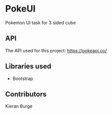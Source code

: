 # PokeUI
Pokemon UI task for 3 sided cube


## API
The API used for this project: https://pokeapi.co/

## Libraries used
- Bootstrap

## Contributors 
Kieran Burge
